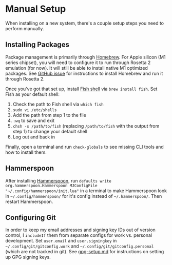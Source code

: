 # Manual Setup

When installing on a new system, there's a couple setup steps you need to perform manually.

## Installing Packages

Package management is primarily through [Homebrew](https://brew.sh). For Apple silicon (M1 series chipset),
you will need to configure it to run through Rosetta 2 emulation (for now). It will still be able to install
native M1 optimized packages. See [GitHub issue](https://github.com/Homebrew/brew/issues/9173#issuecomment-729987279)
for instructions to install Homebrew and run it through Rosetta 2.

Once you've got that set up, install [Fish shell](https://github.com/fish-shell/fish-shell) via `brew install fish`.
Set Fish as your default shell:

1. Check the path to Fish shell via `which fish`
1. `sudo vi /etc/shells`
1. Add the path from step 1 to the file
1. `:wq` to save and exit
1. `chsh -s /path/to/fish` (replacing `/path/to/fish` with the output from step 1) to change your default shell
1. Log out and back in

Finally, open a terminal and run `check-globals` to see missing CLI tools and how to install them.

## Hammerspoon

After installing [Hammerspoon](https://github.com/Hammerspoon/hammerspoon),
run `defaults write org.hammerspoon.Hammerspoon MJConfigFile "~/.config/hammerspoon/init.lua"`
in a terminal to make Hammerspoon look in `~/.config/hammerspoon/` for it's config instead
of `~/.hammerspoon/`. Then restart Hammerspoon.

## Configuring Git

In order to keep my email addresses and signing key IDs out of version control, I `includeIf` them from separate
configs for work vs. personal development. Set `user.email` and `user.signingkey` in `~/.config/git/gitconfig.work`
and `~/.config/git/gitconfig.personal` (which are not tracked in git). See [gpg-setup.md](./gpg-setup.md)
for instructions on setting up GPG signing keys.
